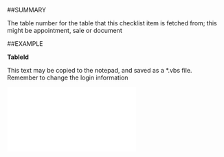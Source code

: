 

##SUMMARY

The table number for the table that this checklist item is fetched from; this might be appointment, sale or document


##EXAMPLE

**TableId**

This text may be copied to the notepad, and saved as a *.vbs file. Remember to change the login information

![](../../Examples/vbs/SOChecklistItem.TableId.vbs.txt)





